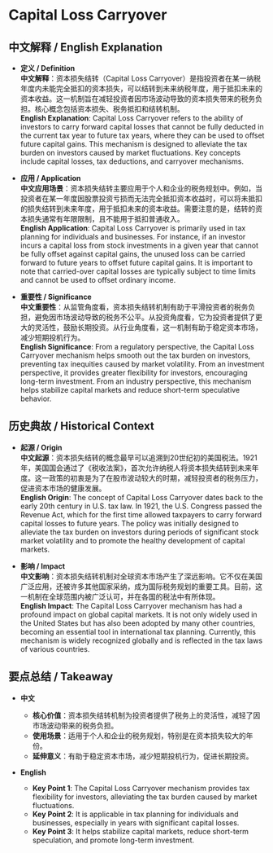 # Capital Loss Carryover

## 中文解释 / English Explanation

* **定义 / Definition**  
  **中文解释**：资本损失结转（Capital Loss Carryover）是指投资者在某一纳税年度内未能完全抵扣的资本损失，可以结转到未来纳税年度，用于抵扣未来的资本收益。这一机制旨在减轻投资者因市场波动导致的资本损失带来的税务负担。核心概念包括资本损失、税务抵扣和结转机制。  
  **English Explanation**: Capital Loss Carryover refers to the ability of investors to carry forward capital losses that cannot be fully deducted in the current tax year to future tax years, where they can be used to offset future capital gains. This mechanism is designed to alleviate the tax burden on investors caused by market fluctuations. Key concepts include capital losses, tax deductions, and carryover mechanisms.

* **应用 / Application**  
  **中文应用场景**：资本损失结转主要应用于个人和企业的税务规划中。例如，当投资者在某一年度因股票投资亏损而无法完全抵扣资本收益时，可以将未抵扣的损失结转到未来年度，用于抵扣未来的资本收益。需要注意的是，结转的资本损失通常有年限限制，且不能用于抵扣普通收入。  
  **English Application**: Capital Loss Carryover is primarily used in tax planning for individuals and businesses. For instance, if an investor incurs a capital loss from stock investments in a given year that cannot be fully offset against capital gains, the unused loss can be carried forward to future years to offset future capital gains. It is important to note that carried-over capital losses are typically subject to time limits and cannot be used to offset ordinary income.

* **重要性 / Significance**  
  **中文重要性**：从监管角度看，资本损失结转机制有助于平滑投资者的税务负担，避免因市场波动导致的税务不公平。从投资角度看，它为投资者提供了更大的灵活性，鼓励长期投资。从行业角度看，这一机制有助于稳定资本市场，减少短期投机行为。  
  **English Significance**: From a regulatory perspective, the Capital Loss Carryover mechanism helps smooth out the tax burden on investors, preventing tax inequities caused by market volatility. From an investment perspective, it provides greater flexibility for investors, encouraging long-term investment. From an industry perspective, this mechanism helps stabilize capital markets and reduce short-term speculative behavior.

## 历史典故 / Historical Context

* **起源 / Origin**  
  **中文起源**：资本损失结转的概念最早可以追溯到20世纪初的美国税法。1921年，美国国会通过了《税收法案》，首次允许纳税人将资本损失结转到未来年度。这一政策的初衷是为了在股市波动较大的时期，减轻投资者的税务压力，促进资本市场的健康发展。  
  **English Origin**: The concept of Capital Loss Carryover dates back to the early 20th century in U.S. tax law. In 1921, the U.S. Congress passed the Revenue Act, which for the first time allowed taxpayers to carry forward capital losses to future years. The policy was initially designed to alleviate the tax burden on investors during periods of significant stock market volatility and to promote the healthy development of capital markets.

* **影响 / Impact**  
  **中文影响**：资本损失结转机制对全球资本市场产生了深远影响。它不仅在美国广泛应用，还被许多其他国家采纳，成为国际税务规划的重要工具。目前，这一机制在全球范围内被广泛认可，并在各国的税法中有所体现。  
  **English Impact**: The Capital Loss Carryover mechanism has had a profound impact on global capital markets. It is not only widely used in the United States but has also been adopted by many other countries, becoming an essential tool in international tax planning. Currently, this mechanism is widely recognized globally and is reflected in the tax laws of various countries.

## 要点总结 / Takeaway

* **中文**  
  - **核心价值**：资本损失结转机制为投资者提供了税务上的灵活性，减轻了因市场波动带来的税务负担。  
  - **使用场景**：适用于个人和企业的税务规划，特别是在资本损失较大的年份。  
  - **延伸意义**：有助于稳定资本市场，减少短期投机行为，促进长期投资。

* **English**  
  - **Key Point 1**: The Capital Loss Carryover mechanism provides tax flexibility for investors, alleviating the tax burden caused by market fluctuations.  
  - **Key Point 2**: It is applicable in tax planning for individuals and businesses, especially in years with significant capital losses.  
  - **Key Point 3**: It helps stabilize capital markets, reduce short-term speculation, and promote long-term investment.